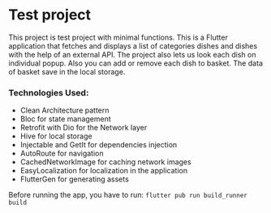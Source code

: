 # Test project

This project is test project with minimal functions. This is a Flutter application that fetches and
displays a list of categories dishes and dishes with the help of an external API. The project also
lets us look each dish on individual popup. Also you can add or remove each dish to basket. The data
of basket save in the local storage.

### Technologies Used:

* Clean Architecture pattern
* Bloc for state management
* Retrofit with Dio for the Network layer
* Hive for local storage
* Injectable and GetIt for dependencies injection
* AutoRoute for navigation
* CachedNetworkImage for caching network images
* EasyLocalization for localization in the application
* FlutterGen for generating assets

Before running the app, you have to run: `flutter pub run build_runner build`
